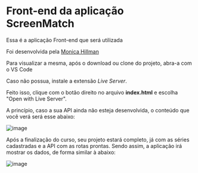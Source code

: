 # Front-end da aplicação ScreenMatch

Essa é a aplicação Front-end que será utilizada

Foi desenvolvida pela [Monica Hillman](https://cursos.alura.com.br/user/monicahillman)

Para visualizar a mesma, após o download ou clone do projeto, abra-a com o VS Code

Caso não possua, instale a extensão *Live Server*.

Feito isso, clique com o botão direito no arquivo **index.html** e escolha "Open with Live Server".

A princípio, caso a sua API ainda não esteja desenvolvida, o conteúdo que você verá será esse abaixo:

![image](https://github.com/jacqueline-oliveira/3356-java-web-front/assets/66698429/b059bf8b-df40-4a51-8a27-9d1058305955)


Após a finalização do curso, seu projeto estará completo, já com as séries cadastradas e a API com as rotas prontas. Sendo assim, a aplicação irá mostrar os dados, de forma similar à abaixo:


![image](https://github.com/jacqueline-oliveira/3356-java-web-front/assets/66698429/00670340-c0fd-4035-b01a-af25aeff28a0)

